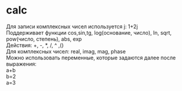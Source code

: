 # calc
Для записи комплексных чисел используется j: 1+2j  
Поддерживает функции cos,sin,tg, log(основание, число), ln, sqrt, pow(число, степень), abs, exp  
Действия: +, -, *, /, ^ ,()  
Для комплексных чисел: real, imag, mag, phase  
Можно использовать переменные, которые задаются далее после выражения:  
a+b  
b=2  
a=3  

